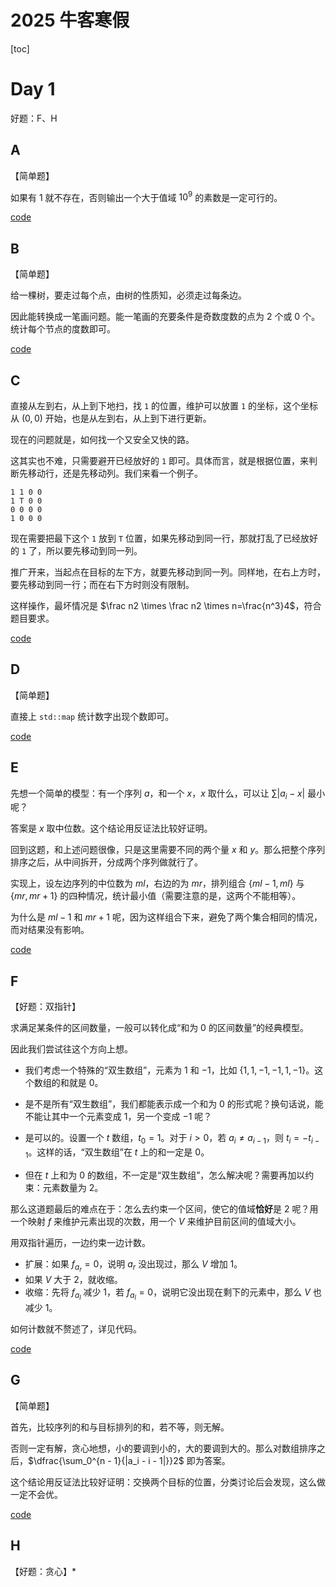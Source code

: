 2025 牛客寒假
===

[toc]

# Day 1

好题：F、H

## A

【简单题】

如果有 $1$ 就不存在，否则输出一个大于值域 $10^9$ 的素数是一定可行的。

[code](https://ac.nowcoder.com/acm/contest/view-submission?submissionId=74968295)

## B

【简单题】

给一棵树，要走过每个点，由树的性质知，必须走过每条边。

因此能转换成一笔画问题。能一笔画的充要条件是奇数度数的点为 $2$ 个或 $0$ 个。统计每个节点的度数即可。

[code](https://ac.nowcoder.com/acm/contest/view-submission?submissionId=74968382)

## C

直接从左到右，从上到下地扫，找 $\texttt {1}$ 的位置，维护可以放置 $\texttt {1}$ 的坐标，这个坐标从 $(0,0)$ 开始，也是从左到右，从上到下进行更新。

现在的问题就是，如何找一个又安全又快的路。

这其实也不难，只需要避开已经放好的 $\texttt {1}$ 即可。具体而言，就是根据位置，来判断先移动行，还是先移动列。我们来看一个例子。

```
1 1 0 0
1 T 0 0
0 0 0 0
1 0 0 0
```

现在需要把最下这个 $\texttt {1}$ 放到 $\texttt {T}$ 位置，如果先移动到同一行，那就打乱了已经放好的 $\texttt {1}$ 了，所以要先移动到同一列。

推广开来，当起点在目标的左下方，就要先移动到同一列。同样地，在右上方时，要先移动到同一行；而在右下方时则没有限制。

这样操作，最坏情况是 $\frac n2 \times \frac n2 \times n=\frac{n^3}4$，符合题目要求。

[code](https://ac.nowcoder.com/acm/contest/view-submission?submissionId=75329488)

## D

【简单题】

直接上 $\texttt{std::map}$ 统计数字出现个数即可。

[code](https://ac.nowcoder.com/acm/contest/view-submission?submissionId=74968538)

## E

先想一个简单的模型：有一个序列 $a$，和一个 $x$，$x$ 取什么，可以让 $\sum{|a_i-x|}$ 最小呢？

答案是 $x$ 取中位数。这个结论用反证法比较好证明。

回到这题，和上述问题很像，只是这里需要不同的两个量 $x$ 和 $y$。那么把整个序列排序之后，从中间拆开，分成两个序列做就行了。

实现上，设左边序列的中位数为 $ml$，右边的为 $mr$，排列组合 $\{ml - 1, ml\}$ 与 $\{mr, mr + 1\}$ 的四种情况，统计最小值（需要注意的是，这两个不能相等）。

为什么是 $ml-1$ 和 $mr+1$ 呢，因为这样组合下来，避免了两个集合相同的情况，而对结果没有影响。

[code](https://ac.nowcoder.com/acm/contest/view-submission?submissionId=74968685)

## F

【好题：双指针】

求满足某条件的区间数量，一般可以转化成“和为 $0$ 的区间数量”的经典模型。

因此我们尝试往这个方向上想。

- 我们考虑一个特殊的“双生数组”，元素为 $1$ 和 $-1$，比如 $\{1,1,-1,-1,1,-1\}$。这个数组的和就是 $0$。

- 是不是所有“双生数组”，我们都能表示成一个和为 $0$ 的形式呢？换句话说，能不能让其中一个元素变成 $1$，另一个变成 $-1$ 呢？

- 是可以的。设置一个 $t$ 数组，$t_0=1$。对于 $i>0$，若 $a_i \neq a_{i-1}$，则 $t_i=-t_{i-1}$。这样的话，“双生数组”在 $t$ 上的和一定是 $0$。

- 但在 $t$ 上和为 $0$ 的数组，不一定是“双生数组”，怎么解决呢？需要再加以约束：元素数量为 $2$。

那么这道题最后的难点在于：怎么去约束一个区间，使它的值域**恰好**是 $2$ 呢？用一个映射 $f$ 来维护元素出现的次数，用一个 $V$ 来维护目前区间的值域大小。

用双指针遍历，一边约束一边计数。

- 扩展：如果 $f_{a_r} = 0$，说明 $a_r$ 没出现过，那么 $V$ 增加 $1$。
- 如果 $V$ 大于 $2$，就收缩。
- 收缩：先将 $f_{a_l}$ 减少 $1$，若 $f_{a_l} = 0$，说明它没出现在剩下的元素中，那么 $V$ 也减少 $1$。

如何计数就不赘述了，详见代码。

[code](https://ac.nowcoder.com/acm/contest/view-submission?submissionId=75263326)

## G

【简单题】

首先，比较序列的和与目标排列的和，若不等，则无解。

否则一定有解，贪心地想，小的要调到小的，大的要调到大的。那么对数组排序之后，$\dfrac{\sum_0^{n - 1}{|a_i - i - 1|}}2$ 即为答案。

这个结论用反证法比较好证明：交换两个目标的位置，分类讨论后会发现，这么做一定不会优。

[code](https://ac.nowcoder.com/acm/contest/view-submission?submissionId=74968538)


## H

【好题：贪心】*